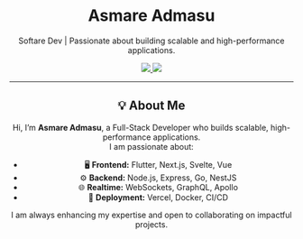 <div align="center">

<h1>Asmare Admasu</h1>
<p>Softare Dev | Passionate about building scalable and high-performance applications.</p>

<a href="mailto:asmareadmasu0@gmail.com">
    <img src="https://img.shields.io/badge/|-gmail-blue?logo=gmail&style=for-the-badge"/>
</a>
<a href="https://www.linkedin.com/in/asm2212" target="_blank">
    <img src="https://img.shields.io/badge/%7C-linkedin-blue?style=for-the-badge&logo=linkedin"/>
</a> 

---

## 💡 About Me
Hi, I’m **Asmare Admasu**, a Full-Stack Developer who builds scalable, high-performance applications.  
I am passionate about:
- 🖥️ **Frontend:** Flutter, Next.js, Svelte, Vue  
- ⚙️ **Backend:** Node.js, Express, Go, NestJS  
- 🌐 **Realtime:** WebSockets, GraphQL, Apollo  
- 📡 **Deployment:** Vercel, Docker, CI/CD  

I am always enhancing my expertise and open to collaborating on impactful projects.
